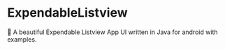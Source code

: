 # ExpendableListview
💈 A beautiful Expendable Listview App UI written in Java for android with examples.
